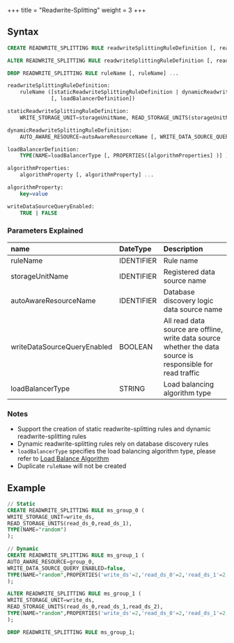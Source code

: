 +++
title = "Readwrite-Splitting"
weight = 3
+++

## Syntax

```sql
CREATE READWRITE_SPLITTING RULE readwriteSplittingRuleDefinition [, readwriteSplittingRuleDefinition] ...

ALTER READWRITE_SPLITTING RULE readwriteSplittingRuleDefinition [, readwriteSplittingRuleDefinition] ...

DROP READWRITE_SPLITTING RULE ruleName [, ruleName] ...

readwriteSplittingRuleDefinition:
    ruleName ([staticReadwriteSplittingRuleDefinition | dynamicReadwriteSplittingRuleDefinition] 
              [, loadBalancerDefinition])

staticReadwriteSplittingRuleDefinition:
    WRITE_STORAGE_UNIT=storageUnitName, READ_STORAGE_UNITS(storageUnitName [, storageUnitName] ... )

dynamicReadwriteSplittingRuleDefinition:
    AUTO_AWARE_RESOURCE=autoAwareResourceName [, WRITE_DATA_SOURCE_QUERY_ENABLED=writeDataSourceQueryEnabled]

loadBalancerDefinition:
    TYPE(NAME=loadBalancerType [, PROPERTIES([algorithmProperties] )] )

algorithmProperties:
    algorithmProperty [, algorithmProperty] ...

algorithmProperty:
    key=value

writeDataSourceQueryEnabled:
    TRUE | FALSE
```

### Parameters Explained
| name                        | DateType   | Description                                                                                                 |
|:----------------------------|:-----------|:------------------------------------------------------------------------------------------------------------|
| ruleName                    | IDENTIFIER | Rule name                                                                                                   |
| storageUnitName             | IDENTIFIER | Registered data source name                                                                                 |
| autoAwareResourceName       | IDENTIFIER | Database discovery logic data source name                                                                   |
| writeDataSourceQueryEnabled | BOOLEAN    | All read data source are offline, write data source whether the data source is responsible for read traffic |
| loadBalancerType            | STRING     | Load balancing algorithm type                                                                               |

### Notes

- Support the creation of static readwrite-splitting rules and dynamic readwrite-splitting rules
- Dynamic readwrite-splitting rules rely on database discovery rules
- `loadBalancerType` specifies the load balancing algorithm type, please refer to [Load Balance Algorithm](/en/user-manual/common-config/builtin-algorithm/load-balance/)
- Duplicate `ruleName` will not be created

## Example

```sql
// Static
CREATE READWRITE_SPLITTING RULE ms_group_0 (
WRITE_STORAGE_UNIT=write_ds,
READ_STORAGE_UNITS(read_ds_0,read_ds_1),
TYPE(NAME="random")
);

// Dynamic
CREATE READWRITE_SPLITTING RULE ms_group_1 (
AUTO_AWARE_RESOURCE=group_0,
WRITE_DATA_SOURCE_QUERY_ENABLED=false,
TYPE(NAME="random",PROPERTIES('write_ds'=2,'read_ds_0'=2,'read_ds_1'=2,'read_ds_2'=1))
);

ALTER READWRITE_SPLITTING RULE ms_group_1 (
WRITE_STORAGE_UNIT=write_ds,
READ_STORAGE_UNITS(read_ds_0,read_ds_1,read_ds_2),
TYPE(NAME="random",PROPERTIES('write_ds'=2,'read_ds_0'=2,'read_ds_1'=2,'read_ds_2'=1))
);

DROP READWRITE_SPLITTING RULE ms_group_1;
```
